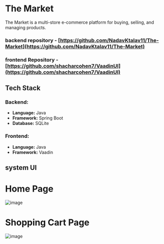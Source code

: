 # The Market

The Market is a multi-store e-commerce platform for buying, selling, and managing products. 

### backend repository - [https://github.com/NadavKtalav11/The-Market](https://github.com/NadavKtalav11/The-Market)
### frontend Repository - [https://github.com/shacharcohen7/VaadinUI](https://github.com/shacharcohen7/VaadinUI)

## Tech Stack
### Backend:
- **Language:** Java
- **Framework:** Spring Boot
- **Database:** SQLite

### Frontend:
- **Language:** Java
- **Framework:** Vaadin


## system UI
# Home Page
![image](https://github.com/user-attachments/assets/784dd6ea-824e-4498-8dc7-cf98707f82bb)

# Shopping Cart Page
![image](https://github.com/user-attachments/assets/e0499e76-945e-426f-8b00-cd8ac0b25b10)
